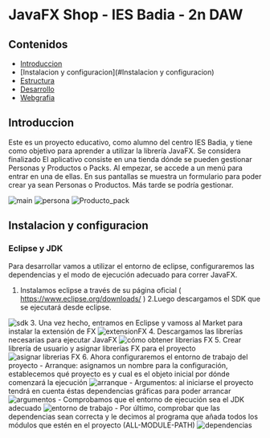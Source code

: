 # JavaFX Shop - IES Badia - 2n DAW

## Contenidos
- [Introduccion](#Introduccion)
- [Instalacion y configuracion](#Instalacion y configuracion)
- [Estructura](#Estructura)
- [Desarrollo](#Desarrollo)
- [Webgrafia](#Webgrafia)

## Introduccion
Este es un proyecto educativo, como alumno del centro IES Badia, y tiene como objetivo para aprender a utilizar la librería JavaFX. Se considera finalizado
El aplicativo consiste en una tienda dónde se pueden gestionar Personas y Productos o Packs. Al empezar, se accede a un menú para entrar en una de ellas. En sus pantallas se muestra un formulario para poder crear ya sean Personas o Productos. Más tarde se podría gestionar.

<img src="./img/intro/1-main.png" alt="main">
<img src="./img/intro/2-persona.png" alt="persona">
<img src="./img/intro/3-producto-pack.png" alt="Producto_pack">

## Instalacion y configuracion
### Eclipse y JDK
Para desarrollar vamos a utilizar el entorno de eclipse, configuraremos las dependencias y el modo de ejecución adecuado para correr JavaFX. 
1. Instalamos eclipse a través de su página oficial ( https://www.eclipse.org/downloads/ )
2.Luego descargamos el SDK que se ejecutará desde eclipse.
<img src="./img/install/1.sdk.png" alt="sdk">
3. Una vez hecho, entramos en Eclipse y vamoss al Market para instalar la extensión de FX
<img src="./img/install/2.extensionFX.png" alt="extensionFX">
4. Descargamos las librerías necesarias para ejecutar JavaFX
<img src="./img/install/3.obtenerLibreriasFX.png" alt="cómo obtener librerias FX">
5. Crear librería de usuario y asignar librerías FX para el proyecto
<img src="./img/install/4.asignarLibreriasFX.png" alt="asignar librerias FX">
6. Ahora configuraremos el entorno de trabajo del proyecto
-	Arranque: asignamos un nombre para la configuración, establecemos qué proyecto es y cual es el objeto inicial por dónde comenzará la ejecución 
<img src="./img/install/5.arranque.png" alt="arranque">
-	Argumentos: al iniciarse el proyecto tendrá en cuenta éstas dependencias gráficas para poder arrancar
<img src="./img/install/6.argumentos.png" alt="argumentos">
-	Comprobamos que el entorno de ejecución sea el JDK adecuado
<img src="./img/install/7.enviroment.png" alt="entorno de trabajo">
-	Por último, comprobar que las dependencias sean correcta y le decimos al programa que añada todos los módulos que estén en el proyecto (ALL-MODULE-PATH)
<img src="./img/install/8.dependencias.png" alt="dependencias">
 

